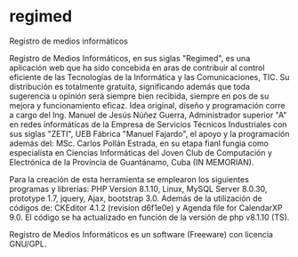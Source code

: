 # regimed
Registro de medios informáticos

Registro de Medios Informáticos, en sus siglas "Regimed", es una aplicación web que ha sido concebida en aras de contribuir al control eficiente de las Tecnologías de la Informática y las Comunicaciones, TIC. Su distribución es totalmente gratuita, significando además que toda sugerencia u opinión será 
siempre bien recibida, siempre en pos de su mejora y funcionamiento eficaz. Idea original, diseño y programación corre a cargo del Ing. Manuel de Jesús Núñez Guerra, Administrador superior "A" en redes informáticas de la Empresa de Servicios Técnicos Industriales con sus siglas "ZETI", UEB Fábrica "Manuel Fajardo", el apoyo y la programación además del: MSc. Carlos Pollán Estrada, en su etapa fianl fungìa como especialista en Ciencias Informáticas del Joven Club de Computación y Electrónica de la Provincia de Guantánamo, Cuba (IN MEMORIAN).

Para la creación de esta herramienta se emplearon los siguientes programas y librerías: PHP Version 8.1.10, Linux, MySQL Server 8.0.30,
prototype 1.7, jquery, Ajax, bootstrap 3.0. Además de la utilización de códigos de: CKEditor 4.1.2 (revision d6f1e0e) y Agenda file 
for CalendarXP 9.0. El código se ha actualizado en función de la versión de php v8.1.10 (TS). 

Registro de Medios Informáticos es un software (Freeware) con licencia GNU/GPL.
